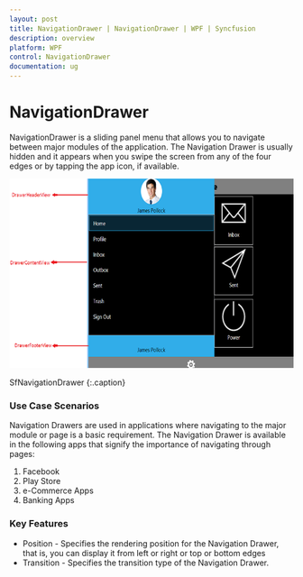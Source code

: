 ```yaml
---
layout: post
title: NavigationDrawer | NavigationDrawer | WPF | Syncfusion
description: overview 
platform: WPF
control: NavigationDrawer
documentation: ug
---
```


# NavigationDrawer 

NavigationDrawer is a sliding panel menu that allows you to navigate between major modules of the application. The Navigation Drawer is usually hidden and it appears when you swipe the screen from any of the four edges or by tapping the app icon, if available.

![](Overview_images/Overview_img1.png) 
                                              
SfNavigationDrawer
{:.caption}

### Use Case Scenarios

Navigation Drawers are used in applications where navigating to the major module or page is a basic requirement. The Navigation Drawer is available in the following apps that signify the importance of navigating through pages:

1. Facebook
2. Play Store
3. e-Commerce Apps
4. Banking Apps

### Key Features

* Position - Specifies the rendering position for the Navigation Drawer, that is, you can display it from left or right or top or bottom edges
* Transition - Specifies the transition type of the Navigation Drawer. 
